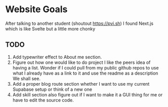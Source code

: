 # Website Goals

After talking to another student (shoutout https://pvi.sh) I found Next.js which is like Svelte but a little more chonky

## TODO

1. Add typewriter effect to About me section.
2. Figure out how one would like to do project I like the peers idea of having a list. Wonder if I could pull from my public github repos to use what I already have as a link to it and use the readme as a description We shall see.
3. Add a proper blog route section whether I want to use my current Supabase setup or think of a new one
4. Add skill section also figure out if I want to make it a GUI thing for me or have to edit the source code.
